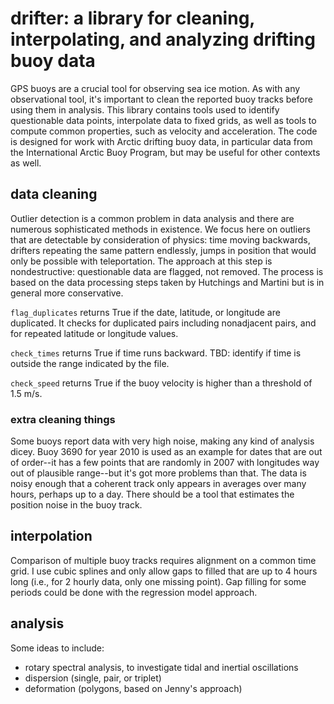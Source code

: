 # drifter: a library for cleaning, interpolating, and analyzing drifting buoy data
GPS buoys are a crucial tool for observing sea ice motion. As with any observational tool, it's important to clean the reported buoy tracks before using them in analysis. This library contains tools used to identify questionable data points, interpolate data to fixed grids, as well as tools to compute common properties, such as velocity and acceleration. The code is designed for work with Arctic drifting buoy data, in particular data from the International Arctic Buoy Program, but may be useful for other contexts as well.

## data cleaning
Outlier detection is a common problem in data analysis and there are numerous sophisticated methods in existence. We focus here on outliers that are detectable by consideration of physics: time moving backwards, drifters repeating the same pattern endlessly, jumps in position that would only be possible with teleportation. The approach at this step is nondestructive: questionable data are flagged, not removed. The process is based on the data processing steps taken by Hutchings and Martini but is in general more conservative.

`flag_duplicates` returns True if the date, latitude, or longitude are duplicated. It checks for duplicated pairs including nonadjacent pairs, and for repeated latitude or longitude values.

`check_times` returns True if time runs backward. TBD: identify if time is outside the range indicated by the file.

`check_speed` returns True if the buoy velocity is higher than a threshold of 1.5 m/s.

### extra cleaning things
Some buoys report data with very high noise, making any kind of analysis dicey. Buoy 3690 for year 2010 is used as an example for dates that are out of order--it has a few points that are randomly in 2007 with longitudes way out of plausible range--but it's got more problems than that. The data is noisy enough that a coherent track only appears in averages over many hours, perhaps up to a day. There should be a tool that estimates the position noise in the buoy track.

## interpolation
Comparison of multiple buoy tracks requires alignment on a common time grid. I use cubic splines and only allow gaps to filled that are up to 4 hours long (i.e., for 2 hourly data, only one missing point). Gap filling for some periods could be done with the regression model approach.

## analysis
Some ideas to include:
- rotary spectral analysis, to investigate tidal and inertial oscillations  
- dispersion (single, pair, or triplet)  
- deformation (polygons, based on Jenny's approach)
